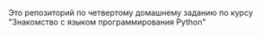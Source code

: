 Это репозиторий по четвертому домашнему заданию по курсу "Знакомство с языком программирования Python"
